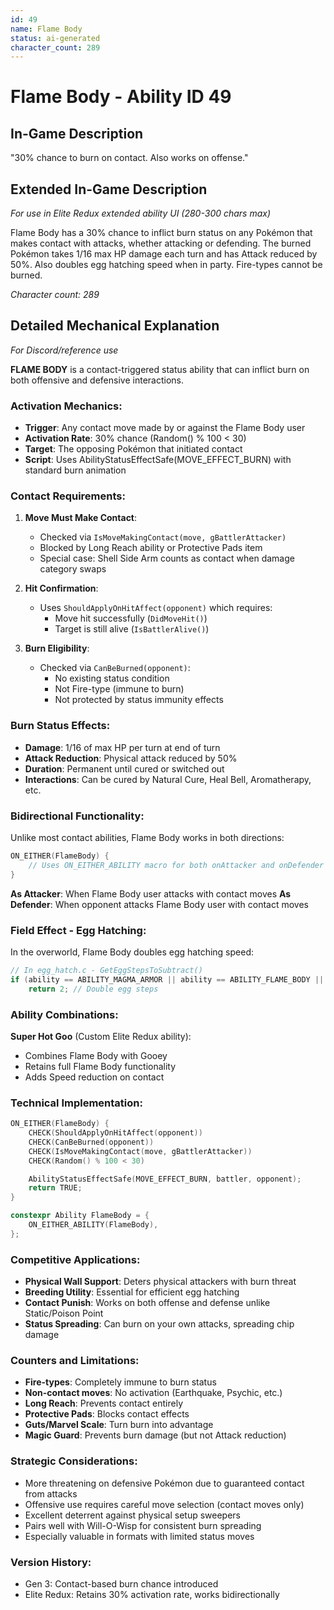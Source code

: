 ```yaml
---
id: 49
name: Flame Body
status: ai-generated
character_count: 289
---
```


# Flame Body - Ability ID 49

## In-Game Description
"30% chance to burn on contact. Also works on offense."

## Extended In-Game Description
*For use in Elite Redux extended ability UI (280-300 chars max)*

Flame Body has a 30% chance to inflict burn status on any Pokémon that makes contact with attacks, whether attacking or defending. The burned Pokémon takes 1/16 max HP damage each turn and has Attack reduced by 50%. Also doubles egg hatching speed when in party. Fire-types cannot be burned.

*Character count: 289*

## Detailed Mechanical Explanation
*For Discord/reference use*

**FLAME BODY** is a contact-triggered status ability that can inflict burn on both offensive and defensive interactions.

### Activation Mechanics:
- **Trigger**: Any contact move made by or against the Flame Body user
- **Activation Rate**: 30% chance (Random() % 100 < 30)
- **Target**: The opposing Pokémon that initiated contact
- **Script**: Uses AbilityStatusEffectSafe(MOVE_EFFECT_BURN) with standard burn animation

### Contact Requirements:
1. **Move Must Make Contact**: 
   - Checked via `IsMoveMakingContact(move, gBattlerAttacker)`
   - Blocked by Long Reach ability or Protective Pads item
   - Special case: Shell Side Arm counts as contact when damage category swaps

2. **Hit Confirmation**:
   - Uses `ShouldApplyOnHitAffect(opponent)` which requires:
     - Move hit successfully (`DidMoveHit()`)
     - Target is still alive (`IsBattlerAlive()`)

3. **Burn Eligibility**:
   - Checked via `CanBeBurned(opponent)`:
     - No existing status condition
     - Not Fire-type (immune to burn)
     - Not protected by status immunity effects

### Burn Status Effects:
- **Damage**: 1/16 of max HP per turn at end of turn
- **Attack Reduction**: Physical attack reduced by 50%
- **Duration**: Permanent until cured or switched out
- **Interactions**: Can be cured by Natural Cure, Heal Bell, Aromatherapy, etc.

### Bidirectional Functionality:
Unlike most contact abilities, Flame Body works in both directions:
```c
ON_EITHER(FlameBody) {
    // Uses ON_EITHER_ABILITY macro for both onAttacker and onDefender
}
```

**As Attacker**: When Flame Body user attacks with contact moves
**As Defender**: When opponent attacks Flame Body user with contact moves

### Field Effect - Egg Hatching:
In the overworld, Flame Body doubles egg hatching speed:
```c
// In egg_hatch.c - GetEggStepsToSubtract()
if (ability == ABILITY_MAGMA_ARMOR || ability == ABILITY_FLAME_BODY || ability == ABILITY_SUPER_HOT_GOO)
    return 2; // Double egg steps
```

### Ability Combinations:
**Super Hot Goo** (Custom Elite Redux ability):
- Combines Flame Body with Gooey
- Retains full Flame Body functionality
- Adds Speed reduction on contact

### Technical Implementation:
```c
ON_EITHER(FlameBody) {
    CHECK(ShouldApplyOnHitAffect(opponent))
    CHECK(CanBeBurned(opponent))
    CHECK(IsMoveMakingContact(move, gBattlerAttacker))
    CHECK(Random() % 100 < 30)

    AbilityStatusEffectSafe(MOVE_EFFECT_BURN, battler, opponent);
    return TRUE;
}

constexpr Ability FlameBody = {
    ON_EITHER_ABILITY(FlameBody),
};
```

### Competitive Applications:
- **Physical Wall Support**: Deters physical attackers with burn threat
- **Breeding Utility**: Essential for efficient egg hatching
- **Contact Punish**: Works on both offense and defense unlike Static/Poison Point
- **Status Spreading**: Can burn on your own attacks, spreading chip damage

### Counters and Limitations:
- **Fire-types**: Completely immune to burn status
- **Non-contact moves**: No activation (Earthquake, Psychic, etc.)
- **Long Reach**: Prevents contact entirely
- **Protective Pads**: Blocks contact effects
- **Guts/Marvel Scale**: Turn burn into advantage
- **Magic Guard**: Prevents burn damage (but not Attack reduction)

### Strategic Considerations:
- More threatening on defensive Pokémon due to guaranteed contact from attacks
- Offensive use requires careful move selection (contact moves only)
- Excellent deterrent against physical setup sweepers
- Pairs well with Will-O-Wisp for consistent burn spreading
- Especially valuable in formats with limited status moves

### Version History:
- Gen 3: Contact-based burn chance introduced
- Elite Redux: Retains 30% activation rate, works bidirectionally
